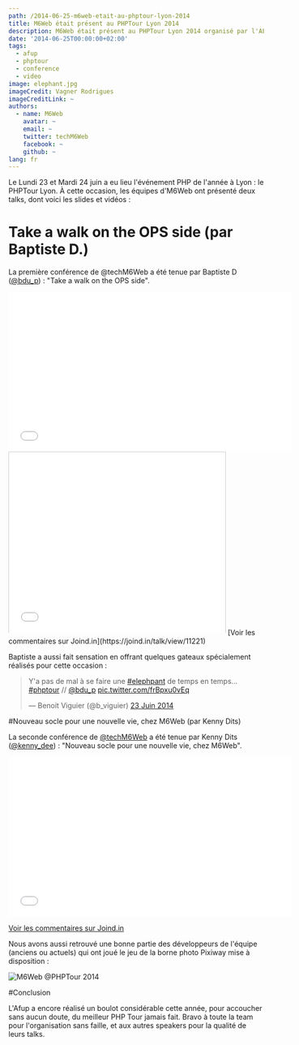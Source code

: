 ```yaml
---
path: /2014-06-25-m6web-etait-au-phptour-lyon-2014
title: M6Web était présent au PHPTour Lyon 2014
description: M6Web était présent au PHPTour Lyon 2014 organisé par l'AFUP
date: '2014-06-25T00:00:00+02:00'
tags:
  - afup
  - phptour
  - conference
  - video
image: elephant.jpg
imageCredit: Vagner Rodrigues
imageCreditLink: ~
authors:
  - name: M6Web
    avatar: ~
    email: ~
    twitter: techM6Web
    facebook: ~
    github: ~
lang: fr
---
```


Le Lundi 23 et Mardi 24 juin a eu lieu l'événement PHP de l'année à Lyon : le PHPTour Lyon.
À cette occasion, les équipes d'M6Web ont présenté deux talks, dont voici les slides et vidéos :

# Take a walk on the OPS side (par Baptiste D.)

La première conférence de @techM6Web a été tenue par Baptiste D ([@bdu_p](https://twitter.com/bdu_p)) : "Take a walk on the OPS side".

<iframe width="560" height="315" src="//www.youtube.com/embed/O03GflHG-WU?rel=0" frameborder="0" allowfullscreen></iframe>


<iframe src="//www.slideshare.net/slideshow/embed_code/36209122" width="427" height="356" frameborder="0" marginwidth="0" marginheight="0" scrolling="no" style="border:1px solid #CCC; border-width:1px 1px 0; margin-bottom:5px; max-width: 100%;" allowfullscreen> </iframe>
[Voir les commentaires sur Joind.in](https://joind.in/talk/view/11221)

Baptiste a aussi fait sensation en offrant quelques gateaux spécialement réalisés pour cette occasion :

<blockquote class="twitter-tweet" lang="fr"><p>Y&#39;a pas de mal à se faire une <a href="https://twitter.com/hashtag/elephpant?src=hash">#elephpant</a> de temps en temps... <a href="https://twitter.com/hashtag/phptour?src=hash">#phptour</a> // <a href="https://twitter.com/bdu_p">@bdu_p</a> <a href="http://t.co/frBpxu0vEq">pic.twitter.com/frBpxu0vEq</a></p>&mdash; Benoit Viguier (@b_viguier) <a href="https://twitter.com/b_viguier/statuses/481144326563827713">23 Juin 2014</a></blockquote>
<script async src="//platform.twitter.com/widgets.js" charset="utf-8"></script>

#Nouveau socle pour une nouvelle vie, chez M6Web (par Kenny Dits)

La seconde conférence de [@techM6Web](https://twitter.com/TechM6Web) a été tenue par Kenny Dits ([@kenny_dee](https://twitter.com/kenny_dee)) : "Nouveau socle pour une nouvelle vie, chez M6Web".

<iframe width="560" height="315" src="//www.youtube.com/embed/7lgWS6NULXo?rel=0" frameborder="0" allowfullscreen></iframe>


<script async class="speakerdeck-embed" data-id="929666f0da7d0131c6a07202678817e0" data-ratio="1.77777777777778" src="//speakerdeck.com/assets/embed.js"></script>
[Voir les commentaires sur Joind.in](https://joind.in/talk/view/11223)

Nous avons aussi retrouvé une bonne partie des développeurs de l'équipe (anciens ou actuels) qui ont joué le jeu de la borne photo Pixiway mise à disposition :

![M6Web @PHPTour 2014](http://cdn.pixiway.com/p/h/p/ltm/7a9d9fe51bd81cdbe396e46740f53a3ede204e47.gif)

#Conclusion

L'Afup a encore réalisé un boulot considérable cette année, pour accoucher sans aucun doute, du meilleur PHP Tour jamais fait.
Bravo à toute la team pour l'organisation sans faille, et aux autres speakers pour la qualité de leurs talks.
